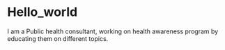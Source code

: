 # Hello_world

I am a Public health consultant,
working on health awareness program by educating them on different topics.
